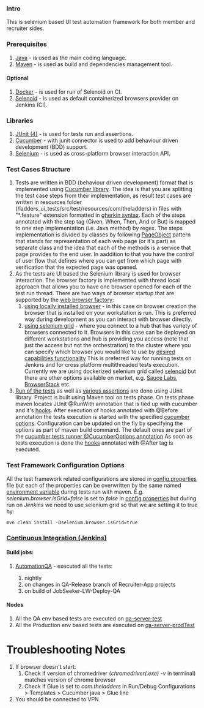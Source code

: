 ### Intro
This is selenium based UI test automation framework for both member and recruiter sides.

### Prerequisites

1. [Java](https://en.wikipedia.org/wiki/Java_(programming_language)) - is used as the main coding language. 
1. [Maven](https://maven.apache.org/) - is used as build and dependencies management tool. 

#### Optional

1. [Docker](https://www.docker.com/) - is used for run of Selenoid on CI.
1. [Selenoid](https://aerokube.com/selenoid/) - is used as default containerized browsers provider on Jenkins (CI).

### Libraries

1. [JUnit (4)](https://junit.org/junit4/) - is used for tests run and assertions.
1. [Cucumber](https://docs.cucumber.io/) - with junit connector is used to add behaviour driven development (BDD) support.
1. [Selenium](https://www.seleniumhq.org/) - is used as cross-platform browser interaction API.

### Test Cases Structure

1. Tests are written in BDD (behaviour driven development) format that is implemented using 
[Cucumber library](https://github.com/cucumber/cucumber). The idea is that you are splitting the test case steps from 
their implementation, as result test cases are written in resources folder 
(/ladders_ui_tests/src/test/resources/com/theladders) in files with "*.feature" extension formatted in 
[gherkin syntax](https://docs.cucumber.io/gherkin/reference/). Each of the steps annotated with the step tag (Given, 
When, Then, And or But) is mapped to one step implementation (i.e. Java method) by regex. The steps implementation is 
divided by classes by following [PageObject](https://github.com/SeleniumHQ/selenium/wiki/PageObjects) pattern that 
stands for representation of each web page (or it's part) as separate class and the idea that each of the methods 
is a service that page provides to the end user. In aaddition to that you have the control of user flow that defines 
where you can get from which page with verification that the expected page was opened. 
1. As the tests are UI based the Selenium library is used for browser interaction. The browser factory is implemented 
with thread local approach that allows you to have one browser opened for each of the test run thread. There are two ways of browser 
startup that are supported by the [web browser factory](/ladders_ui_tests/src/main/java/com/theladders/selenium/WebDriverFactory.java): 
    1. [using locally installed browser](https://www.seleniumhq.org/docs/03_webdriver.jsp#introducing-the-selenium-webdriver-api-by-example) - 
    in this case on browser creation the browser that is installed on your workstation is run. This is preferred way 
    during development as you can interact with browser directly.
    1. [using selenium grid](https://www.seleniumhq.org/docs/07_selenium_grid.jsp) - where you connect to a hub that has 
    variety of browsers connected to it. Browsers in this case can be deployed on different workstations and hub is 
    providing you access (note that just the access but not the orchestration) to the cluster where you can specify 
    which browser you would like to use by [desired capabilities functionality](https://github.com/SeleniumHQ/selenium/wiki/Grid2#using-grid-to-run-tests)
    This is preferred way for running tests on Jenkins and for cross platform multithreaded tests execution. Currently we are using 
    dockerized selenium grid called [selenoid](https://aerokube.com/selenoid/) but there are other options available 
    on market, e.g. [Sauce Labs](https://saucelabs.com/), [BrowserStack](https://www.browserstack.com/) etc.
1. [Run of the tests](/ladders_ui_tests/src/test/java/com/theladders/RunCucumberTests.java) as well 
as [various assertions](/ladders_ui_tests/src/test/java/com/theladders/helpers/ElementsInteraction.java) 
are done using JUnit library. Project is built using Maven tool on tests phase. On tests phase maven locates JUnit 
@RunWith annotation that is tied up with cucumber and it's [hooks](/ladders_ui_tests/src/test/java/com/theladders/CucumberHooks.java). 
After execution of hooks annotated with @Before annotation the tests execution is started with the specified 
[cucumber options](https://docs.cucumber.io/cucumber/api/#optio). Configuration can be updated on the fly by specifying 
the options as part of maven build command. The default ones are part of the [cucumber tests runner @CucumberOptions 
annotation](/ladders_ui_tests/src/test/java/com/theladders/RunCucumberTest.java) As soon as tests execution is done 
the [hooks](/ladders_ui_tests/src/test/java/com/theladders/CucumberHooks.java) annotated with @After tag is executed.

### Test Framework Configuration Options
All the test framework related configurations are stored in [config.properties](/ladders_ui_tests/src/test/resources/config.properties) file 
but each of the properties can be overwritten by the same named [environment variable](https://maven.apache.org/guides/introduction/introduction-to-profiles.html) 
during tests run with maven. E.g. _selenium.browser.isGrid=false_ is set to _false_ in [config.properties](/ladders_ui_tests/src/test/resources/config.properties)
but during run on _Jenkins_ we need to use selenium grid so that we are setting it to true by:

```
mvn clean install -Dselenium.browser.isGrid=true
``` 

### [Continuous Integration (Jenkins)](https://jenkins.aws.theladders.com/view/AutomationQA/)

#### Build jobs:

1. [AutomationQA](https://jenkins.aws.theladders.com/view/AutomationQA/) - executed all the tests:

    1. nightly
    1. on changes in QA-Release branch of Recruiter-App projects
    1. on build of JobSeeker-LW-Deploy-QA 

#### Nodes 

1. All the QA env based tests are executed on [qa-server-test](https://jenkins.aws.theladders.com/computer/qa-server-test/)
1. All the Production env based tests are executed on [qa-server-prodTest](https://jenkins.aws.theladders.com/computer/qa-server-prodTest/)

# Troubleshooting Notes

1. If browser doesn't start:
    1. Check if version of chromedriver (_chromedriver(.exe) -v_ in terminal) matches version of chrome browser
    1. Check if Glue is set to _com.theladders_ in Run/Debug Configurations > Templates > Cucumber java > Glue line 
1. You should be connected to VPN
